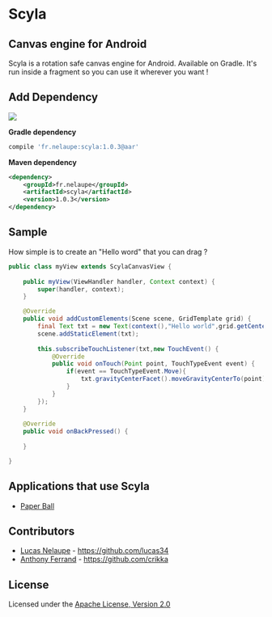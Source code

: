 # Scyla

## Canvas engine for Android

Scyla is a rotation safe canvas engine for Android. Available on Gradle.
It's run inside a fragment so you can use it wherever you want !

## Add Dependency

<a href='http://search.maven.org/#search%7Cga%7C1%7Cscyla'><img src='http://img.shields.io/maven-central/v/fr.nelaupe/scyla.svg'></a>

**Gradle dependency**

``` groovy
compile 'fr.nelaupe:scyla:1.0.3@aar'
```

**Maven dependency**

``` xml
<dependency>
    <groupId>fr.nelaupe</groupId>
    <artifactId>scyla</artifactId>
    <version>1.0.3</version>
</dependency>
```

## Sample
How simple is to create an "Hello word" that you can drag ?

``` java
public class myView extends ScylaCanvasView {
	
	public myView(ViewHandler handler, Context context) {
		super(handler, context);
	}

	@Override
	public void addCustomElements(Scene scene, GridTemplate grid) {
		final Text txt = new Text(context(),"Hello world",grid.getCenter());
		scene.addStaticElement(txt);
		
		this.subscribeTouchListener(txt,new TouchEvent() {
			@Override
			public void onTouch(Point point, TouchTypeEvent event) {
				if(event == TouchTypeEvent.Move){
					txt.gravityCenterFacet().moveGravityCenterTo(point);
				}
			}
		});
	}
	
	@Override
	public void onBackPressed() {
	
	}

}

```

## Applications that use Scyla

* [Paper Ball](https://play.google.com/store/apps/details?id=divingteam.divingball)

## Contributors

* [Lucas Nelaupe](http://www.lucas-nelaupe.fr/) - <https://github.com/lucas34>
* [Anthony Ferrand](http://www.anthony-ferrand.fr) - <https://github.com/crikka>

## License

Licensed under the [Apache License, Version 2.0](http://www.apache.org/licenses/LICENSE-2.0.html)
